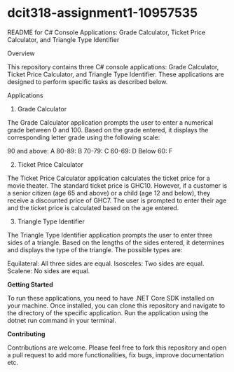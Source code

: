 # dcit318-assignment1-10957535
README for C# Console Applications: Grade Calculator, Ticket Price Calculator, and Triangle Type Identifier

Overview

This repository contains three C# console applications: Grade Calculator, Ticket Price Calculator, and Triangle Type Identifier. These applications are designed to perform specific tasks as described below.

Applications

1. Grade Calculator

The Grade Calculator application prompts the user to enter a numerical grade between 0 and 100. Based on the grade entered, it displays the corresponding letter grade using the following scale:

90 and above: A
80-89: B
70-79: C
60-69: D
Below 60: F

2. Ticket Price Calculator

The Ticket Price Calculator application calculates the ticket price for a movie theater. The standard ticket price is GHC10. However, if a customer is a senior citizen (age 65 and above) or a child (age 12 and below), they receive a discounted price of GHC7. The user is prompted to enter their age and the ticket price is calculated based on the age entered.

3. Triangle Type Identifier

The Triangle Type Identifier application prompts the user to enter three sides of a triangle. Based on the lengths of the sides entered, it determines and displays the type of the triangle. The possible types are:

Equilateral: All three sides are equal.
Isosceles: Two sides are equal.
Scalene: No sides are equal.

**Getting Started**

To run these applications, you need to have .NET Core SDK installed on your machine. Once installed, you can clone this repository and navigate to the directory of the specific application. Run the application using the dotnet run command in your terminal.

**Contributing**

Contributions are welcome. Please feel free to fork this repository and open a pull request to add more functionalities, fix bugs, improve documentation etc.
